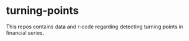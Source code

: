 # turning-points
This repos contains data and r-code regarding detecting turning points in financial series.
